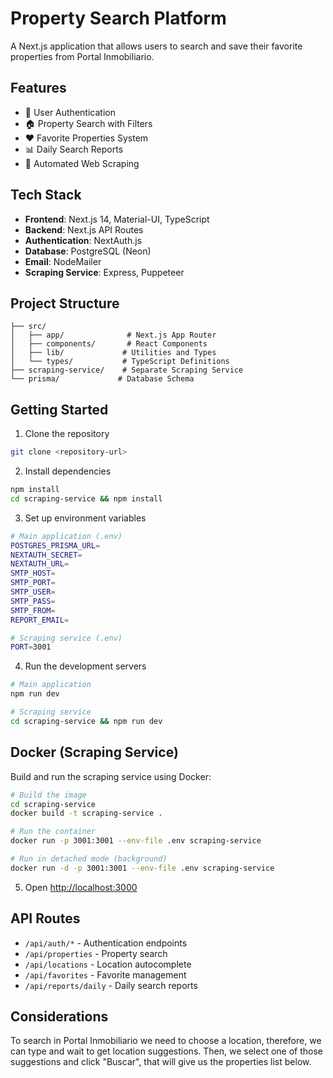# Property Search Platform

A Next.js application that allows users to search and save their favorite properties from Portal Inmobiliario.

## Features

- 🔐 User Authentication
- 🏠 Property Search with Filters
- ❤️ Favorite Properties System
- 📊 Daily Search Reports
- 🤖 Automated Web Scraping

## Tech Stack

- **Frontend**: Next.js 14, Material-UI, TypeScript
- **Backend**: Next.js API Routes
- **Authentication**: NextAuth.js
- **Database**: PostgreSQL (Neon)
- **Email**: NodeMailer
- **Scraping Service**: Express, Puppeteer

## Project Structure

```
├── src/
│   ├── app/              # Next.js App Router
│   ├── components/       # React Components
│   ├── lib/             # Utilities and Types
│   └── types/           # TypeScript Definitions
├── scraping-service/    # Separate Scraping Service
└── prisma/             # Database Schema
```

## Getting Started

1. Clone the repository

```bash
git clone <repository-url>
```

2. Install dependencies

```bash
npm install
cd scraping-service && npm install
```

3. Set up environment variables

```bash
# Main application (.env)
POSTGRES_PRISMA_URL=
NEXTAUTH_SECRET=
NEXTAUTH_URL=
SMTP_HOST=
SMTP_PORT=
SMTP_USER=
SMTP_PASS=
SMTP_FROM=
REPORT_EMAIL=

# Scraping service (.env)
PORT=3001
```

4. Run the development servers

```bash
# Main application
npm run dev

# Scraping service
cd scraping-service && npm run dev
```

## Docker (Scraping Service)

Build and run the scraping service using Docker:

```bash
# Build the image
cd scraping-service
docker build -t scraping-service .

# Run the container
docker run -p 3001:3001 --env-file .env scraping-service

# Run in detached mode (background)
docker run -d -p 3001:3001 --env-file .env scraping-service
```

5. Open [http://localhost:3000](http://localhost:3000)

## API Routes

- `/api/auth/*` - Authentication endpoints
- `/api/properties` - Property search
- `/api/locations` - Location autocomplete
- `/api/favorites` - Favorite management
- `/api/reports/daily` - Daily search reports

## Considerations

To search in Portal Inmobiliario we need to choose a location, therefore, we can type and wait to get location suggestions. Then, we select one of those suggestions and click "Buscar", that will give us the properties list below.
